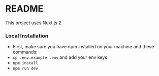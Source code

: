 # README #

This project uses Nuxt.js 2

### Local Installation
* First, make sure you have npm installed on your machine and these commands:
* `cp .env.example .env` and add your env keys
* `npm install`
* `npm run dev`
